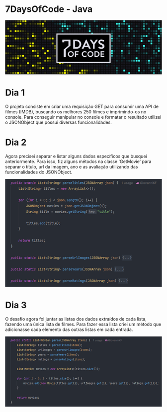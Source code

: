 # 7DaysOfCode - Java
![Logo 7DaysOfCode](/img/7days_of_code.png)

# Dia 1
O projeto consiste em criar uma requisição GET para consumir uma API de filmes (IMDB), buscando os melhores 250 filmes e imprimindo-os no console.
Para conseguir manipular no console e formatar o resultado utilizei o JSONObject que possui diversas funcionalidades.

# Dia 2
Agora precisei separar e listar alguns dados específicos que busquei anteriormente.
Para isso, fiz alguns métodos na classe 'GetMovie' para separar o título, url da imagem, ano e as avaliação utilizando das funcionalidades do JSONObject.

![Print 1 - Métodos criados no dia 2](/img/print1.png)

# Dia 3
O desafio agora foi juntar as listas dos dados extraídos de cada lista, fazendo uma única lista de filmes.
Para fazer essa lista criei um método que adicionasse cada elemento das outras listas em cada entrada.

![Print 2 - Método criado no dia 3](/img/print2.png)
